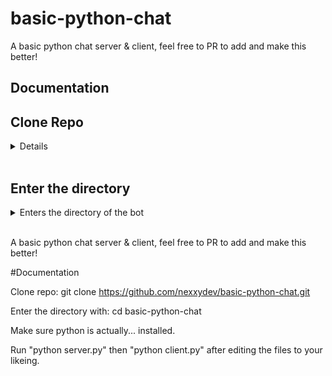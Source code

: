 # basic-python-chat
A basic python chat server & client, feel free to PR to add and make this better!

## Documentation

## Clone Repo
<details>
git clone https://github.com/nexxydev/basic-python-chat.git
</details>
<br>

## Enter the directory
<details>
<summary>Enters the directory of the bot</summary>
cd basic-python-chat
</details>
<br>












A basic python chat server & client, feel free to PR to add and make this better!


#Documentation

Clone repo: git clone https://github.com/nexxydev/basic-python-chat.git

Enter the directory with: cd basic-python-chat

Make sure python is actually... installed.

Run "python server.py" then "python client.py" after editing the files to your likeing.
